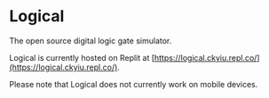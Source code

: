 # Logical

The open source digital logic gate simulator.

Logical is currently hosted on Replit at [https://logical.ckyiu.repl.co/](https://logical.ckyiu.repl.co/).

Please note that Logical does not currently work on mobile devices. 
